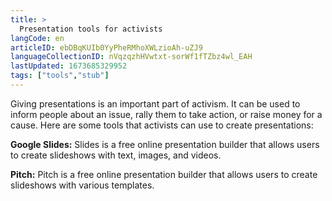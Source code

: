 ```yaml
---
title: >
  Presentation tools for activists
langCode: en
articleID: ebDBqKUIb0YyPheRMhoXWLzioAh-uZJ9
languageCollectionID: nVqzqzhHVwtxt-sorWf1fTZbz4wl_EAH
lastUpdated: 1673685329952
tags: ["tools","stub"]
---
```


Giving presentations is an important part of activism. It can be used to inform people about an issue, rally them to take action, or raise money for a cause. Here are some tools that activists can use to create presentations:

**Google Slides:** Slides is a free online presentation builder that allows users to create slideshows with text, images, and videos.

**Pitch:** Pitch is a free online presentation builder that allows users to create slideshows with various templates.